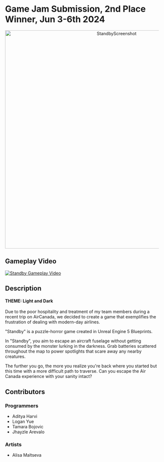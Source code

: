 # Game Jam Submission, 2nd Place Winner, Jun 3-6th 2024

<p align="center">
  <img width="715" alt="StandbyScreenshot" src="https://github.com/user-attachments/assets/7a228f83-c670-4304-83d1-e9d568d10771">
</p>

## Gameplay Video
[![Standby Gameplay Video](https://img.youtube.com/vi/UyHxRvOxiUQ/0.jpg)](https://www.youtube.com/watch?v=UyHxRvOxiUQ)

## Description
#### THEME: Light and Dark
Due to the poor hospitality and treatment of my team members during a recent trip on AirCanada, we decided to create a game that exemplifies the frustration of dealing with modern-day airlines.

"Standby" is a puzzle-horror game created in Unreal Engine 5 Blueprints.

In "Standby", you aim to escape an aircraft fuselage without getting consumed by the monster lurking in the darkness.
Grab batteries scattered throughout the map to power spotlights that scare away any nearby creatures.

The further you go, the more you realize you're back where you started but this time with a more difficult path to traverse.
Can you escape the Air Canada experience with your sanity intact?

## Contributors
### Programmers
- Aditya Harvi
- Logan Yue
- Tamara Bojovic
- Jhayzle Arevalo
### Artists
- Alisa Maltseva
